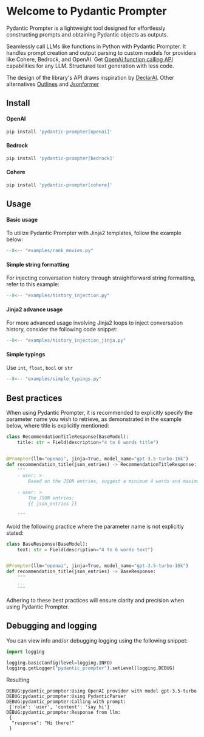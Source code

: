 # Welcome to Pydantic Prompter

Pydantic Prompter is a lightweight tool designed for effortlessly constructing prompts and obtaining Pydantic objects as outputs.


Seamlessly call LLMs like functions in Python with Pydantic Prompter. 
It handles prompt creation and output parsing to custom models for providers like Cohere, 
Bedrock, and OpenAI. Get [OpenAi function calling API](https://platform.openai.com/docs/guides/gpt/function-calling) capabilities for any LLM. 
Structured text generation with less code.

The design of the library's API draws inspiration by [DeclarAI](https://github.com/vendi-ai/declarai).
Other alternatives [Outlines](https://github.com/outlines-dev/outlines) and [Jsonformer](https://github.com/1rgs/jsonformer)

## Install
#### OpenAI
```python
pip install 'pydantic-prompter[openai]'
```

#### Bedrock
```python
pip install 'pydantic-prompter[bedrock]'
```

#### Cohere
```python
pip install 'pydantic-prompter[cohere]'
```



## Usage
#### Basic usage
To utilize Pydantic Prompter with Jinja2 templates, follow the example below:

```py
--8<-- "examples/rank_movies.py"
```
#### Simple string formatting
For injecting conversation history through straightforward string formatting, refer to this example:

```py
--8<-- "examples/history_injection.py"
```
#### Jinja2 advance usage
For more advanced usage involving Jinja2 loops to inject conversation history, consider the following code snippet:

```py hl_lines="13-15"
--8<-- "examples/history_injection_jinja.py"
```

#### Simple typings
Use `int`, `float`, `bool` or `str`
```py hl_lines="11"
--8<-- "examples/simple_typings.py"
```

## Best practices

When using Pydantic Prompter, it is recommended to explicitly specify the parameter name you wish to retrieve, as demonstrated in the example below, where title is explicitly mentioned:

```py hl_lines="2"
class RecommendationTitleResponse(BaseModel):
    title: str = Field(description="4 to 6 words title")


@Prompter(llm="openai", jinja=True, model_name="gpt-3.5-turbo-16k")
def recommendation_title(json_entries) -> RecommendationTitleResponse:
    """
    - user: >
        Based on the JSON entries, suggest a minimum 4 words and maximum 6 words title

    - user: >
        The JSON entries:
        {{ json_entries }}

    """

```
Avoid the following practice where the parameter name is not explicitly stated:


```py hl_lines="2"
class BaseResponse(BaseModel):
    text: str = Field(description="4 to 6 words text")


@Prompter(llm="openai", jinja=True, model_name="gpt-3.5-turbo-16k")
def recommendation_title(json_entries) -> BaseResponse:
    """
    ...
    """

```
Adhering to these best practices will ensure clarity and precision when using Pydantic Prompter.

## Debugging and logging

You can view info and/or debugging logging using the following snippet:

```py
import logging

logging.basicConfig(level=logging.INFO)
logging.getLogger("pydantic_prompter").setLevel(logging.DEBUG)
```
Resulting
```console
DEBUG:pydantic_prompter:Using OpenAI provider with model gpt-3.5-turbo
DEBUG:pydantic_prompter:Using PydanticParser
DEBUG:pydantic_prompter:Calling with prompt: 
 {'role': 'user', 'content': 'say hi'}
DEBUG:pydantic_prompter:Response from llm: 
 {
  "response": "Hi there!"
 }
```

